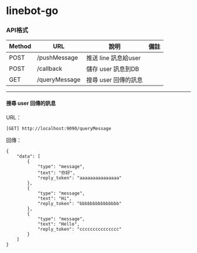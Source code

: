 # linebot-go

### API格式
| Method       |       URL                         |    說明             | 備註    |
| -------------| --------------------------------- | ------------------ | -------- |
|  POST        | /pushMessage                      |    推送 line 訊息給user   |         |
|  POST        | /callback                         |    儲存 user 訊息到DB     |         |
|  GET         | /queryMessage                     |    搜尋 user 回傳的訊息    |         |

----
#### 搜尋 user 回傳的訊息 

URL：
```
[GET] http://localhost:9090/queryMessage
```

回傳：
```
{
    "data": [
        {
            "type": "message",
            "text": "你好",
            "reply_token": "aaaaaaaaaaaaaaa"
        },
        {
            "type": "message",
            "text": "Hi",
            "reply_token": "bbbbbbbbbbbbbbb"
        },
        {
            "type": "message",
            "text": "Hello",
            "reply_token": "ccccccccccccccc"
        }
    ]
}
	
```
